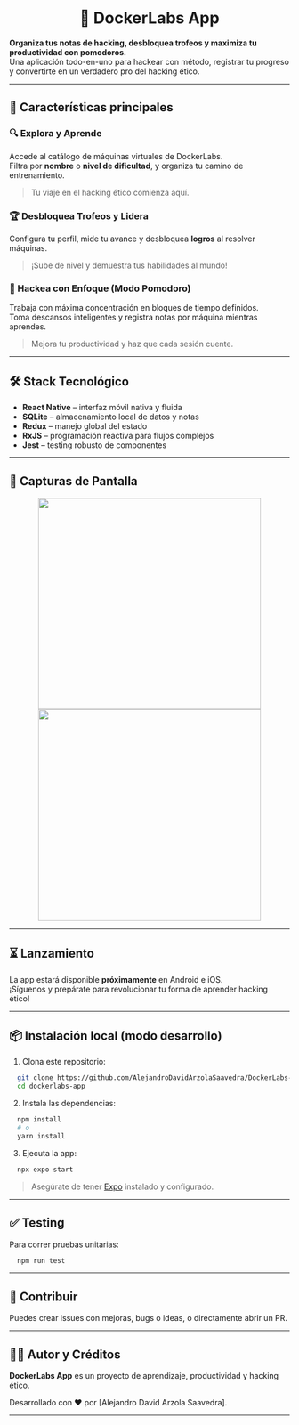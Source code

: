 <h1 align="center">🐳 DockerLabs App</h1>

**Organiza tus notas de hacking, desbloquea trofeos y maximiza tu productividad con pomodoros.**  
Una aplicación todo-en-uno para hackear con método, registrar tu progreso y convertirte en un verdadero pro del hacking ético.

---

## 🚀 Características principales

### 🔍 Explora y Aprende
Accede al catálogo de máquinas virtuales de DockerLabs.  
Filtra por **nombre** o **nivel de dificultad**, y organiza tu camino de entrenamiento.  
> Tu viaje en el hacking ético comienza aquí.

### 🏆 Desbloquea Trofeos y Lidera
Configura tu perfil, mide tu avance y desbloquea **logros** al resolver máquinas.  
> ¡Sube de nivel y demuestra tus habilidades al mundo!

### 🧠 Hackea con Enfoque (Modo Pomodoro)
Trabaja con máxima concentración en bloques de tiempo definidos.  
Toma descansos inteligentes y registra notas por máquina mientras aprendes.  
> Mejora tu productividad y haz que cada sesión cuente.

---

## 🛠️ Stack Tecnológico

- **React Native** – interfaz móvil nativa y fluida
- **SQLite** – almacenamiento local de datos y notas
- **Redux** – manejo global del estado
- **RxJS** – programación reactiva para flujos complejos
- **Jest** – testing robusto de componentes

---

## 📱 Capturas de Pantalla

<div align="center">
  <img src="https://i.imgur.com/fXdSLh7.png" width="400"  height="380"> <img src="https://i.imgur.com/iut42lO.png" width="400" height="380">
</div>

---

## ⏳ Lanzamiento

La app estará disponible **próximamente** en Android e iOS.  
¡Síguenos y prepárate para revolucionar tu forma de aprender hacking ético!

---

## 📦 Instalación local (modo desarrollo)

1. Clona este repositorio:

```bash
  git clone https://github.com/AlejandroDavidArzolaSaavedra/DockerLabs-React-Native-App
  cd dockerlabs-app
````

2. Instala las dependencias:

```bash
  npm install
  # o
  yarn install
```

3. Ejecuta la app:

```bash
  npx expo start
```

> Asegúrate de tener [Expo](https://docs.expo.dev/) instalado y configurado.

---

## ✅ Testing

Para correr pruebas unitarias:

```bash
  npm run test
```

---

## 🙌 Contribuir

Puedes crear issues con mejoras, bugs o ideas, o directamente abrir un PR.

---

## 🧑‍💻 Autor y Créditos

**DockerLabs App** es un proyecto de aprendizaje, productividad y hacking ético.

Desarrollado con ❤️ por \[Alejandro David Arzola Saavedra].

---
